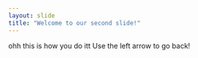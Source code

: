 ```yaml
---
layout: slide
title: "Welcome to our second slide!"
---
```

ohh this is how you do itt
Use the left arrow to go back!
